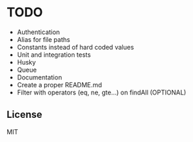 # TODO

- Authentication
- Alias for file paths
- Constants instead of hard coded values
- Unit and integration tests
- Husky
- Queue
- Documentation
- Create a proper README.md
- Filter with operators (eq, ne, gte...) on findAll (OPTIONAL)

## License

MIT

